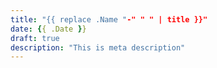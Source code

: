```yaml
---
title: "{{ replace .Name "-" " " | title }}"
date: {{ .Date }}
draft: true
description: "This is meta description"
---
```


